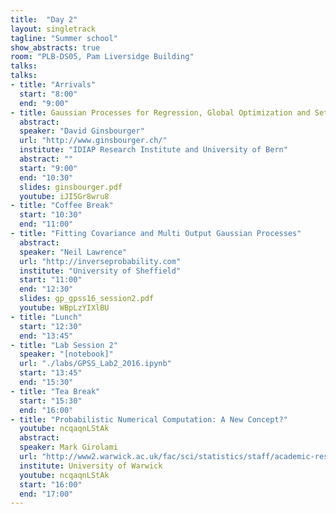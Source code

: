 ```yaml
---
title:  "Day 2"
layout: singletrack
tagline: "Summer school"
show_abstracts: true
room: "PLB-DS05, Pam Liversidge Building"
talks:
talks:
- title: "Arrivals"
  start: "8:00"
  end: "9:00"
- title: Gaussian Processes for Regression, Global Optimization and Set Estimation
  abstract:
  speaker: "David Ginsbourger"
  url: "http://www.ginsbourger.ch/"
  institute: "IDIAP Research Institute and University of Bern"
  abstract: ""
  start: "9:00"
  end: "10:30"
  slides: ginsbourger.pdf
  youtube: iJI5Gr8wru8
- title: "Coffee Break"
  start: "10:30"
  end: "11:00"
- title: "Fitting Covariance and Multi Output Gaussian Processes"
  abstract:
  speaker: "Neil Lawrence"
  url: "http://inverseprobability.com"
  institute: "University of Sheffield"
  start: "11:00"
  end: "12:30"
  slides: gp_gpss16_session2.pdf
  youtube: WBpLzYIXlBU
- title: "Lunch"
  start: "12:30"
  end: "13:45"
- title: "Lab Session 2"
  speaker: "[notebook]"
  url: "./labs/GPSS_Lab2_2016.ipynb"
  start: "13:45"
  end: "15:30"
- title: "Tea Break"
  start: "15:30"
  end: "16:00"
- title: "Probabilistic Numerical Computation: A New Concept?"
  youtube: ncqaqnLStAk
  abstract:
  speaker: Mark Girolami
  url: "http://www2.warwick.ac.uk/fac/sci/statistics/staff/academic-research/girolami/"
  institute: University of Warwick
  youtube: ncqaqnLStAk
  start: "16:00"
  end: "17:00"
---
```

